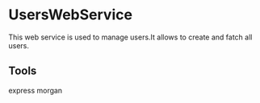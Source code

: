 # UsersWebService

This web service is used to manage users.It allows to create and fatch all users.

## Tools
express
morgan